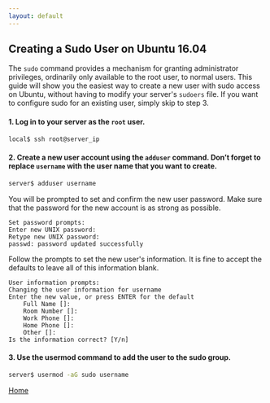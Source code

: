 ```yaml
---
layout: default
---
```


## Creating a Sudo User on Ubuntu 16.04

The  `sudo`  command provides a mechanism for granting administrator privileges, ordinarily only available to the root user, to normal users. This guide will show you the easiest way to create a new user with sudo access on Ubuntu, without having to modify your server's  `sudoers`  file. If you want to configure sudo for an existing user, simply skip to step 3.

#### 1. Log in to your server as the  `root`  user.
```bash
local$ ssh root@server_ip
```  
#### 2. Create a new user account using the  `adduser`  command. Don’t forget to replace  `username`  with the user name that you want to create.
```bash
server$ adduser username
```
You will be prompted to set and confirm the new user password. Make sure that the password for the new account is as strong as possible.

```output
Set password prompts:
Enter new UNIX password:
Retype new UNIX password:
passwd: password updated successfully
```
Follow the prompts to set the new user's information. It is fine to accept the defaults to leave all of this information blank.

```output
User information prompts:
Changing the user information for username
Enter the new value, or press ENTER for the default
    Full Name []:
    Room Number []:
    Work Phone []:
    Home Phone []:
    Other []:
Is the information correct? [Y/n]
```
#### 3. Use the usermod command to add the user to the sudo group.
```bash
server$ usermod -aG sudo username
```

[Home](./)